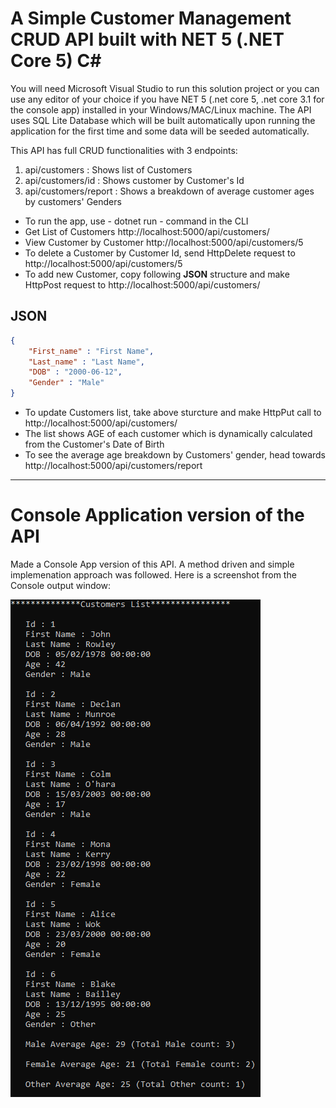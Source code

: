 # A Simple Customer Management CRUD API built with NET 5 (.NET Core 5) C#

You will need Microsoft Visual Studio to run this solution project or you can use any editor of your choice if you have NET 5 (.net core 5, .net core 3.1 for the console app) installed in your Windows/MAC/Linux machine. The API uses SQL Lite Database which will be built automatically upon running the application for the first time and some data will be seeded automatically.

This API has full CRUD functionalities with 3 endpoints: 
1. api/customers : Shows list of Customers
2. api/customers/id : Shows customer by Customer's Id
3. api/customers/report : Shows a breakdown of average customer ages by customers' Genders

- To run the app, use - dotnet run - command in the CLI
- Get List of Customers http://localhost:5000/api/customers/
- View Customer by Customer http://localhost:5000/api/customers/5
- To delete a Customer by Customer Id, send HttpDelete request to http://localhost:5000/api/customers/5
- To add new Customer, copy following **JSON** structure and make HttpPost request to http://localhost:5000/api/customers/

JSON
----

```json
{
    "First_name" : "First Name",
    "Last_name" : "Last Name",
    "DOB" : "2000-06-12",
    "Gender" : "Male"
}
```
- To update Customers list, take above sturcture and make HttpPut call to http://localhost:5000/api/customers/
- The list shows AGE of each customer which is dynamically calculated from the Customer's Date of Birth
- To see the average age breakdown by Customers' gender, head towards http://localhost:5000/api/customers/report
----
# Console Application version of the API

Made a Console App version of this API. A method driven and simple implemenation approach was followed. Here is a screenshot from the Console output window:

![Console App output](https://github.com/ashrafulhaque89/fnz/blob/master/Console%20Application/ConsoleApp.png)
